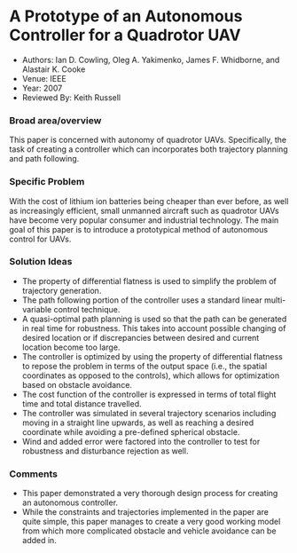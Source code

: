 # A Prototype of an Autonomous Controller for a Quadrotor UAV
* Authors: Ian D. Cowling, Oleg A. Yakimenko, James F. Whidborne, and Alastair K. Cooke
* Venue: IEEE
* Year: 2007
* Reviewed By: Keith Russell

### Broad area/overview
This paper is concerned with autonomy of quadrotor UAVs.  Specifically, the task of creating a controller which can incorporates both trajectory planning and path following.  

### Specific Problem
With the cost of lithium ion batteries being cheaper than ever before, as well as increasingly efficient, small unmanned aircraft such as quadrotor UAVs have become very popular consumer and industrial technology.  The main goal of this paper is to introduce a prototypical method of autonomous control for UAVs.

### Solution Ideas
* The property of differential flatness is used to simplify the problem of trajectory generation.
* The path following portion of the controller uses a standard linear multi-variable control technique.
* A quasi-optimal path planning is used so that the path can be generated in real time for robustness.  This takes into account possible changing of desired location or if discrepancies between desired and current location become too large.
* The controller is optimized by using the property of differential flatness to repose the problem in terms of the output space (i.e., the spatial coordinates as opposed to the controls), which allows for optimization based on obstacle avoidance.
* The cost function of the controller is expressed in terms of total flight time and total distance travelled.
* The controller was simulated in several trajectory scenarios including moving in a straight line upwards, as well as reaching a desired coordinate while avoiding a pre-defined spherical obstacle.
* Wind and added error were factored into the controller to test for robustness and disturbance rejection as well.

### Comments
* This paper demonstrated a very thorough design process for creating an autonomous controller.
* While the constraints and trajectories implemented in the paper are quite simple, this paper manages to create a very good working model from which more complicated obstacle and vehicle avoidance can be added in.


